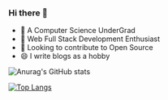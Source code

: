 ### Hi there 👋

<!--
**hanx007/hanx007** is a ✨ _special_ ✨ repository because its `README.md` (this file) appears on your GitHub profile.

Here are some ideas to get you started:

- 🔭 I’m currently working on ...
- 🌱 I’m currently learning ...
- 👯 I’m looking to collaborate on ...
- 🤔 I’m looking for help with ...
- 💬 Ask me about ...
- 📫 How to reach me: ...
- 😄 Pronouns: ...
- ⚡ Fun fact: ...
-->
- 🔭 A Computer Science UnderGrad
- 🌱 Web Full Stack Development Enthusiast
- 👯 Looking to contribute to Open Source
- 😄 I write blogs as a hobby

![Anurag's GitHub stats](https://github-readme-stats.vercel.app/api?username=hanx007&count_private=true&hide=issues,stars&show_icons=true&theme=radical)



[![Top Langs](https://github-readme-stats.vercel.app/api/top-langs/?username=hanx007&hide=ruby,scss&langs_count=8&layout=compact&theme=radical)](https://github.com/anuraghazra/github-readme-stats)




